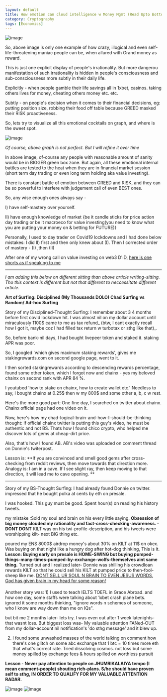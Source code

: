 ```yaml
---
layout: default
title: How emotion can cloud intelligence w Money Mgmt (Read Upto Bottom)..
category: Cryptography
tags: [Economics]
---
```

![image](https://github.com/sbibek086/write-the-docs/assets/11883023/0fa3c7e1-b35a-4a95-991e-9a69a9604653)

So, above image is only one example of how crazy, illogical and even self-life-threatening maniac people can be, when allured with Grand money as reward.

This is just one explicit display of people's irrationality. But more dangerou manifestation of such irrationality is hidden in people's consciousness and sub-consciousness more subtly in their daily life. 

Explicitly - when people gamble their life savings all in 1xbet, casinos. taking others lives for money, cheating others money etc. etc.

Subtly - on people's decision when it comes to their financial decisions, 
                    eg: putting position size, robbing their food off table because GREED masked their RISK proactiveness.

So, lets try to visualize all this emotional cocktails on graph, and where is the sweet spot.

![image](https://github.com/sbibek086/write-the-docs/assets/11883023/7e672caa-4866-4f87-a40c-2f305d3fd7a7)

_Of course, above graph is not perfect. But I will refine it over time_

In above image, of-course any people with reasonable amount of sanity would be in BIGGER green box zone.
But again, all these emotional internal battles are tested to the heat when they are in financial market session (short term day trading or even long term holding aka value investing).

There is constant battle of emotion between GREED and RISK, and they can be so powerful to interfere with judgement call of even BEST ones.

So, any wise enough ones always say -

I) have self-mastery over yourself.

II) have enough knowledge of market {be it candle sticks for price action day trading or be it macroeco for value investing(you need to know what you are putting your money on & betting for FUTURE)}

Personally, I used to day trader on Covid19 lockdowns and 
I had done below mistakes:
I did II) first and then only knew about (I). 
Then I corrected order of mastery - (I) ,then (II)

After one of my wrong call on value investing on web3 D'iD, 
[here is one shorts as if speaking to me](https://www.youtube.com/shorts/nQyqvOvLuHM)

---
_I am adding this below on different sitting than above article writing-sitting. Tho this context is different but not that different to neccessitate different article._

**Art of Surfing: Disciplined (My Thousands DOLO) Chad Surfing vs Random/ Ad-hoc Surfing**

Story of my Disciplined-Thought Surfing: I remember about 3 4 months before first covid lockdown hit. I was almost nil on my dollar account until miraculously 1100$ came to me as tax refund_ (btw, I cant exactly recall how I got it, maybe coz I had filled tax return w turbotax or sthg like that)_.

So, before bank-nil days, I had bought livepeer token and staked it. staking APR was poor. 

So, I googled 'which gives maximum staking rewards', gives me stakingrewards.com on second google page, went to it. 

I then sorted stakingrewards according to descending rewards percentage, found some other token, which I forgot now and chainx - yes my beloved chainx on second rank with APR 84 %.

I youtubed 'how to stake on chainx, how to create wallet etc.' Needless to say, I bought chainx at 0.25$ then w my 800$ and some other a, b, c w rest.

Here's the more good part: One fine day, I searched on twitter about chainx. Chainx official page had one video on it.

Now, here's how my chad-logical-brain-and-how-I-should-be-thinking thought: If official chainx twitter is putting this guy's video, he must be authentic and not BS. Thats how I found chico crypto, who helped me discover lots of gems at cheap-dirt price.

Also, that's how I found AB. AB's video was uploaded on comment thread on Donnie's twiterpost.

Lesson is: **If you are convinced and smell good gems after cross-checking from reddit reviews, then move towards that direction more. Analogy is: I am in a cave. If I see slight ray, then keep moving to that direction, it will lead me to cave opening. **

---
Story of my BS-Thought Surfing: I had already found Donnie on twitter. impressed that he bought polka at cents by eth on presale. 

I was hooked. This guy must be good. Spent hour(s) on reading his history tweets. 

my mistake :Sold my soul and brain on his every little saying. **Obsession of big money clouded my rationality and fact-cross-checking-awareness. - DONT DONT** 
KILT was on his twi-profile-description, and his tweets were worshipping kilt- next BIG thing etc. 

poured my ENS 8000$ airdrop money's about 30% on KILT at 11$ on okex. Was buying on that night like a hungry dog after hot-dog thinking, This is it. 
**Lesson: Buying early on presale is HOME-SWING but buying pumped-things-many-times-pumped-by-exchange-wolfs-themselves aint same thing.**
Turned out and I realized later- Donnie was shilling his crowdloan rewards KILT so that he could sell his KILT at pumped price to then-fool-sheep like me.
[DONT SELL UR SOUL N BRAIN TO EVEN JESUS WORDS, God has given brain in my head for some reason!](https://www.youtube.com/shorts/nQyqvOvLuHM)

####
Another story was: 1) I used to teach IELTS TOEFL in Grace Abroad. and how one day, some staffs were talking about 1xbet crash plane bets. ignored it some months thinking, "ignore words n schemes of someone, who I know are way down than me on IQs". 

but bit me 2 months later- lets try. I was even out after 1 week latenights- that wasnt loss. But biggest loss was- My valuable attention FANed-OUT from my dollar-account nil notification's 'do sthg message' and it blew up.

2) I found some unwashed masses of the world talking on comment how there's one glitch on some abc exchange that 1 btc = 10 times more eth that what's correct rate. Tried dissolving cosmos. not loss but some money spilled by exchange fees & hours spilled on worthless pursuit

**Lesson - Never pay attention to people on JHUMRIKALAIYA tempo (I mean comment-people) shouting rich-plans. S/he should have proven self to sthg, IN ORDER TO QUALIFY FOR MY VALUABLE ATTENTION RADAR.**

![image](https://github.com/sbibek086/write-the-docs/assets/11883023/c4d08664-a702-417c-b8b9-a1c170fdcaf9)
![image](https://github.com/sbibek086/write-the-docs/assets/11883023/cea862d1-9432-4cd3-8bb6-43a6b493e74f)








